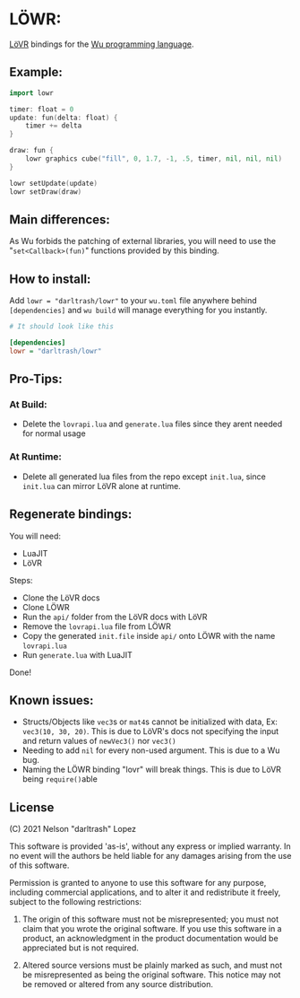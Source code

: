 
# LÖWR:
[LöVR](lovr.org) bindings for the [Wu programming language](https://github.com/wu-lang/wu).

## Example:
```go
import lowr

timer: float = 0
update: fun(delta: float) {
	timer += delta
}

draw: fun {
	lowr graphics cube("fill", 0, 1.7, -1, .5, timer, nil, nil, nil)
}

lowr setUpdate(update)
lowr setDraw(draw)
```

## Main differences:
As Wu forbids the patching of external libraries, you will need to use the "`set<Callback>(fun)`" functions provided by this binding.

## How to install:
Add `lowr = "darltrash/lowr"` to your `wu.toml` file anywhere behind `[dependencies]` and `wu build` will manage everything for you instantly.
```ini
# It should look like this

[dependencies]
lowr = "darltrash/lowr"
```

## Pro-Tips:
### At Build:
- Delete the `lovrapi.lua` and `generate.lua` files since they arent needed for normal usage
### At Runtime:
- Delete all generated lua files from the repo except `init.lua`, since `init.lua` can mirror LöVR alone at runtime.

## Regenerate bindings:
You will need:
- LuaJIT
- LöVR

Steps:
- Clone the LöVR docs
- Clone LÖWR
- Run the `api/` folder from the LöVR docs with LöVR
- Remove the `lovrapi.lua` file from LÖWR
- Copy the generated `init.file` inside `api/` onto LÖWR with the name `lovrapi.lua`
- Run `generate.lua` with LuaJIT

Done!

## Known issues:
- Structs/Objects like `vec3`s or `mat4`s cannot be initialized with data, Ex: `vec3(10, 30, 20)`.
	This is due to LöVR's docs not specifying the input and return values of `newVec3()` nor `vec3()`
- Needing to add `nil` for every non-used argument.
	This is due to a Wu bug. 
- Naming the LÖWR binding "lovr" will break things. 
	This is due to LöVR being `require()`able

## License
(C) 2021 Nelson "darltrash" Lopez

This software is provided 'as-is', without any express or implied
warranty. In no event will the authors be held liable for any damages
arising from the use of this software.

Permission is granted to anyone to use this software for any purpose,
including commercial applications, and to alter it and redistribute it
freely, subject to the following restrictions:

1. The origin of this software must not be misrepresented; you must not
claim that you wrote the original software. If you use this software
in a product, an acknowledgment in the product documentation would be
appreciated but is not required.

2. Altered source versions must be plainly marked as such, and must not be
misrepresented as being the original software.
 This notice may not be removed or altered from any source distribution.
